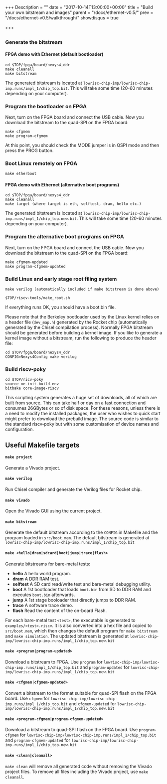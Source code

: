 +++
Description = ""
date = "2017-10-14T13:00:00+00:00"
title = "Build your own bitstream and images"
parent = "/docs/ethernet-v0.5/"
prev = "/docs/ethernet-v0.5/walkthrough/"
showdisqus = true

+++


## 

### Generate the bitstream

#### FPGA demo with Ethernet (default bootloader)

    cd $TOP/fpga/board/nexys4_ddr
    make cleanall
    make bitstream

The generated bitstream is located at `lowrisc-chip-imp/lowrisc-chip-imp.runs/impl_1/chip_top.bit`.
This will take some time (20-60 minutes depending on your computer).

### Program the bootloader on FPGA

Next, turn on the FPGA board and connect the USB cable. Now you
download the bitstream to the quad-SPI on the FPGA board:

    make cfgmem
    make program-cfgmem

At this point, you should check the MODE jumper is in QSPI mode and then press the PROG button.

### Boot Linux remotely on FPGA

    make etherboot
    
#### FPGA demo with Ethernet (alternative boot programs)

    cd $TOP/fpga/board/nexys4_ddr
    make cleanall
    make target (where target is eth, selftest, dram, hello etc.)

The generated bitstream is located at `lowrisc-chip-imp/lowrisc-chip-imp.runs/impl_1/chip_top.new.bit`.
This will take some time (20-60 minutes depending on your computer).

### Program the alternative boot programs on FPGA

Next, turn on the FPGA board and connect the USB cable. Now you
download the bitstream to the quad-SPI on the FPGA board:

    make cfgmem-updated
    make program-cfgmem-updated

### Build Linux and early stage root filing system

    make verilog (automatically included if make bitstream is done above)
    
    $TOP/riscv-tools/make_root.sh

If everything runs OK, you should have a boot.bin file.

Please note that the Berkeley bootloader used by the Linux kernel relies on a header file (`dev_map.h`) generated by the Rocket chip (automatically generated by the Chisel compilation process).
Normally FPGA bitstream should be generated before building a kernel image.
If you like to generate a kernel image without a bitstream, run the following to produce the header file:

    cd $TOP/fpga/board/nexys4_ddr
    CONFIG=Nexys4Config make verilog

### Build riscv-poky

    cd $TOP/ricv-poky
    source oe-init-build-env
    bitbake core-image-riscv

This scripting system generates a huge set of downloads, all of which are built from source. This can take half or day on a fast connection and consumes 26GBytes or so of disk space. For these reasons, unless there is a need to modify the installed packages, the user who wishes to quick start might prefer to download the prebuild image. The source code is similar to the standard riscv-poky but with some customisation of device names and configuration.

## Useful Makefile targets

#### `make project`
Generate a Vivado project.

#### `make verilog`
Run Chisel compiler and generate the Verilog files for Rocket chip.

#### `make vivado`
Open the Vivado GUI using the current project.

#### `make bitstream`
Generate the default bitstream according to the `CONFIG` in Makefile and the program loaded in `src/boot.mem`. The default bitstream is generated at `lowrisc-chip-imp/lowrisc-chip-imp.runs/impl_1/chip_top.bit`

#### `make <hello|dram|sdcard|boot|jump|trace|flash>`
Generate bitstreams for bare-metal tests:

 * **hello** A hello world program.
 * **dram** A DDR RAM test.
 * **selftest** A SD card read/write test and bare-metal debugging utility.
 * **boot** A 1st bootloader that loads `boot.bin` from SD to DDR RAM and executes `boot.bin` afterwards.
 * **jump** A 1st stage booloader that directly jumps to DDR RAM.
 * **trace** A software trace demo.
 * **flash** Read the content of the on-board Flash.

For each bare-metal test `<test>`, the executable is generated to 
`examples/<test>.riscv`. It is also converted into a hex
file and copied to `src/boot.mem`, which then changes the default program for 
`make bitstream` and `make simulation`. The updated bitstream is generated at 
`lowrisc-chip-imp/lowrisc-chip-imp.runs/impl_1/chip_top.new.bit`

#### `make <program|program-updated>`
Download a bitstream to FPGA. Use `program` for 
`lowrisc-chip-imp/lowrisc-chip-imp.runs/impl_1/chip_top.bit` and 
`program-updated` for 
`lowrisc-chip-imp/lowrisc-chip-imp.runs/impl_1/chip_top.new.bit`

#### `make <cfgmem|cfgmem-updated>`
Convert a bitstream to the format suitable for quad-SPI flash on the FPGA board. Use `cfgmem` for 
`lowrisc-chip-imp/lowrisc-chip-imp.runs/impl_1/chip_top.bit` and 
`cfgmem-updated` for 
`lowrisc-chip-imp/lowrisc-chip-imp.runs/impl_1/chip_top.new.bit`

#### `make <program-cfgmem|program-cfgmem-updated>`
Download a bitstream to quad-SPI flash on the FPGA board. Use `program-cfgmem` for 
`lowrisc-chip-imp/lowrisc-chip-imp.runs/impl_1/chip_top.bit` and 
`program-cfgmem-updated` for 
`lowrisc-chip-imp/lowrisc-chip-imp.runs/impl_1/chip_top.new.bit`

#### `make <clean|cleanall>`
`make clean` will remove all generated code without removing the Vivado 
project files. To remove all files including the Vivado project, use `make 
cleanall`.
